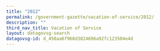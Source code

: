```yaml
---
title: "2012"
permalink: /government-gazette/vacation-of-service/2012/
description: ""
third_nav_title: Vacation of Service
layout: datagovsg-search
datagovsg-id: d_450aa6f968d3824696a92fc123504e4d
---
```

